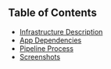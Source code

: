 ## Table of Contents
- [Infrastructure Description](Infrastructure%20Description.md)
- [App Dependencies](App%20Dependencies.md)
- [Pipeline Process](Pipeline%20Process.md)
- [Screenshots](screenshots)
